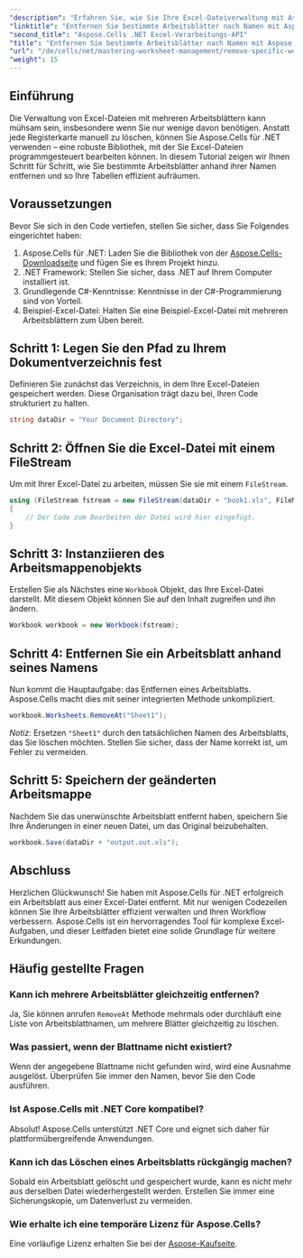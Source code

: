 ```yaml
---
"description": "Erfahren Sie, wie Sie Ihre Excel-Dateiverwaltung mit Aspose.Cells für .NET optimieren. Diese Anleitung führt Sie durch die Schritte zum programmgesteuerten Entfernen bestimmter Arbeitsblätter nach Namen. So sparen Sie Zeit und behalten die Übersicht in Ihren Tabellen."
"linktitle": "Entfernen Sie bestimmte Arbeitsblätter nach Namen mit Aspose.Cells"
"second_title": "Aspose.Cells .NET Excel-Verarbeitungs-API"
"title": "Entfernen Sie bestimmte Arbeitsblätter nach Namen mit Aspose.Cells"
"url": "/de/cells/net/mastering-worksheet-management/remove-specific-worksheets-by-name/"
"weight": 15
---
```


## Einführung

Die Verwaltung von Excel-Dateien mit mehreren Arbeitsblättern kann mühsam sein, insbesondere wenn Sie nur wenige davon benötigen. Anstatt jede Registerkarte manuell zu löschen, können Sie Aspose.Cells für .NET verwenden – eine robuste Bibliothek, mit der Sie Excel-Dateien programmgesteuert bearbeiten können. In diesem Tutorial zeigen wir Ihnen Schritt für Schritt, wie Sie bestimmte Arbeitsblätter anhand ihrer Namen entfernen und so Ihre Tabellen effizient aufräumen.

## Voraussetzungen

Bevor Sie sich in den Code vertiefen, stellen Sie sicher, dass Sie Folgendes eingerichtet haben:

1. Aspose.Cells für .NET: Laden Sie die Bibliothek von der [Aspose.Cells-Downloadseite](https://releases.aspose.com/cells/net/) und fügen Sie es Ihrem Projekt hinzu.
2. .NET Framework: Stellen Sie sicher, dass .NET auf Ihrem Computer installiert ist.
3. Grundlegende C#-Kenntnisse: Kenntnisse in der C#-Programmierung sind von Vorteil.
4. Beispiel-Excel-Datei: Halten Sie eine Beispiel-Excel-Datei mit mehreren Arbeitsblättern zum Üben bereit.

## Schritt 1: Legen Sie den Pfad zu Ihrem Dokumentverzeichnis fest

Definieren Sie zunächst das Verzeichnis, in dem Ihre Excel-Dateien gespeichert werden. Diese Organisation trägt dazu bei, Ihren Code strukturiert zu halten.

```csharp
string dataDir = "Your Document Directory";
```

## Schritt 2: Öffnen Sie die Excel-Datei mit einem FileStream

Um mit Ihrer Excel-Datei zu arbeiten, müssen Sie sie mit einem `FileStream`.

```csharp
using (FileStream fstream = new FileStream(dataDir + "book1.xls", FileMode.Open))
{
    // Der Code zum Bearbeiten der Datei wird hier eingefügt.
}
```

## Schritt 3: Instanziieren des Arbeitsmappenobjekts

Erstellen Sie als Nächstes eine `Workbook` Objekt, das Ihre Excel-Datei darstellt. Mit diesem Objekt können Sie auf den Inhalt zugreifen und ihn ändern.

```csharp
Workbook workbook = new Workbook(fstream);
```

## Schritt 4: Entfernen Sie ein Arbeitsblatt anhand seines Namens

Nun kommt die Hauptaufgabe: das Entfernen eines Arbeitsblatts. Aspose.Cells macht dies mit seiner integrierten Methode unkompliziert.

```csharp
workbook.Worksheets.RemoveAt("Sheet1");
```

*Notiz*: Ersetzen `"Sheet1"` durch den tatsächlichen Namen des Arbeitsblatts, das Sie löschen möchten. Stellen Sie sicher, dass der Name korrekt ist, um Fehler zu vermeiden.

## Schritt 5: Speichern der geänderten Arbeitsmappe

Nachdem Sie das unerwünschte Arbeitsblatt entfernt haben, speichern Sie Ihre Änderungen in einer neuen Datei, um das Original beizubehalten.

```csharp
workbook.Save(dataDir + "output.out.xls");
```

## Abschluss

Herzlichen Glückwunsch! Sie haben mit Aspose.Cells für .NET erfolgreich ein Arbeitsblatt aus einer Excel-Datei entfernt. Mit nur wenigen Codezeilen können Sie Ihre Arbeitsblätter effizient verwalten und Ihren Workflow verbessern. Aspose.Cells ist ein hervorragendes Tool für komplexe Excel-Aufgaben, und dieser Leitfaden bietet eine solide Grundlage für weitere Erkundungen.

## Häufig gestellte Fragen

### Kann ich mehrere Arbeitsblätter gleichzeitig entfernen?

Ja, Sie können anrufen `RemoveAt` Methode mehrmals oder durchläuft eine Liste von Arbeitsblattnamen, um mehrere Blätter gleichzeitig zu löschen.

### Was passiert, wenn der Blattname nicht existiert?

Wenn der angegebene Blattname nicht gefunden wird, wird eine Ausnahme ausgelöst. Überprüfen Sie immer den Namen, bevor Sie den Code ausführen.

### Ist Aspose.Cells mit .NET Core kompatibel?

Absolut! Aspose.Cells unterstützt .NET Core und eignet sich daher für plattformübergreifende Anwendungen.

### Kann ich das Löschen eines Arbeitsblatts rückgängig machen?

Sobald ein Arbeitsblatt gelöscht und gespeichert wurde, kann es nicht mehr aus derselben Datei wiederhergestellt werden. Erstellen Sie immer eine Sicherungskopie, um Datenverlust zu vermeiden.

### Wie erhalte ich eine temporäre Lizenz für Aspose.Cells?

Eine vorläufige Lizenz erhalten Sie bei der [Aspose-Kaufseite](https://purchase.aspose.com/temporary-license/).